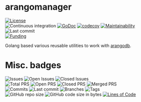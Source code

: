 # arangomanager
[![License](https://img.shields.io/badge/License-BSD%202--Clause-blue.svg)](LICENSE)   
![Continuous integration](https://github.com/dictyBase/arangomanager/workflows/Continuous%20integration/badge.svg)
[![GoDoc](https://pkg.go.dev/badge/github.com/dictyBase/arangomanager)](https://pkg.go.dev/github.com/dictyBase/arangomanager)
[![codecov](https://codecov.io/gh/dictyBase/arangomanager/branch/develop/graph/badge.svg)](https://codecov.io/gh/dictyBase/arangomanager)
[![Maintainability](https://api.codeclimate.com/v1/badges/63686238089c642c04f2/maintainability)](https://codeclimate.com/github/dictyBase/arangomanager/maintainability)   
![Last commit](https://badgen.net/github/last-commit/dictyBase/arangomanager/develop)   
[![Funding](https://badgen.net/badge/NIGMS/Rex%20L%20Chisholm,dictyBase,DCR/yellow?list=|)](https://projectreporter.nih.gov/project_info_description.cfm?aid=10024726&icde=0)

Golang based various reusable utilities to work with [arangodb](https://arangodb.com).

# Misc. badges
![Issues](https://badgen.net/github/issues/dictyBase/arangomanager)
![Open Issues](https://badgen.net/github/open-issues/dictyBase/arangomanager)
![Closed Issues](https://badgen.net/github/closed-issues/dictyBase/arangomanager)   
![Total PRS](https://badgen.net/github/prs/dictyBase/arangomanager)
![Open PRS](https://badgen.net/github/open-prs/dictyBase/arangomanager)
![Closed PRS](https://badgen.net/github/closed-prs/dictyBase/arangomanager)
![Merged PRS](https://badgen.net/github/merged-prs/dictyBase/arangomanager)   
![Commits](https://badgen.net/github/commits/dictyBase/arangomanager/develop)
![Last commit](https://badgen.net/github/last-commit/dictyBase/arangomanager/develop)
![Branches](https://badgen.net/github/branches/dictyBase/arangomanager)
![Tags](https://badgen.net/github/tags/dictyBase/arangomanager)   
![GitHub repo size](https://img.shields.io/github/repo-size/dictyBase/arangomanager?style=plastic)
![GitHub code size in bytes](https://img.shields.io/github/languages/code-size/dictyBase/arangomanager?style=plastic)
[![Lines of Code](https://badgen.net/codeclimate/loc/dictyBase/arangomanager)](https://codeclimate.com/github/dictyBase/arangomanager/code)   
